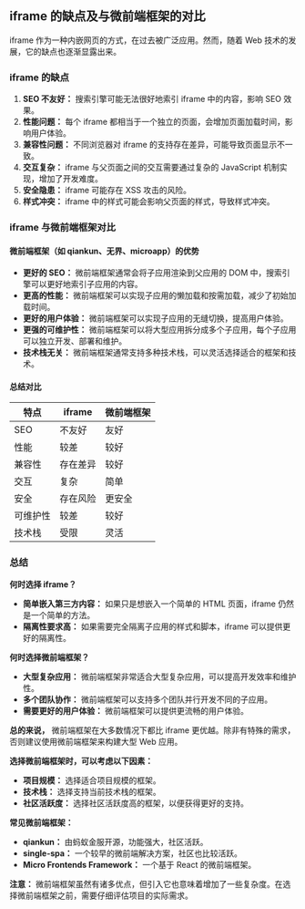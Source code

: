 ## iframe 的缺点及与微前端框架的对比

iframe 作为一种内嵌网页的方式，在过去被广泛应用。然而，随着 Web 技术的发展，它的缺点也逐渐显露出来。

### iframe 的缺点

1. **SEO 不友好：** 搜索引擎可能无法很好地索引 iframe 中的内容，影响 SEO 效果。
2. **性能问题：** 每个 iframe 都相当于一个独立的页面，会增加页面加载时间，影响用户体验。
3. **兼容性问题：** 不同浏览器对 iframe 的支持存在差异，可能导致页面显示不一致。
4. **交互复杂：** iframe 与父页面之间的交互需要通过复杂的 JavaScript 机制实现，增加了开发难度。
5. **安全隐患：** iframe 可能存在 XSS 攻击的风险。
6. **样式冲突：** iframe 中的样式可能会影响父页面的样式，导致样式冲突。

### iframe 与微前端框架对比

#### 微前端框架（如 qiankun、无界、microapp）的优势

- **更好的 SEO：** 微前端框架通常会将子应用渲染到父应用的 DOM 中，搜索引擎可以更好地索引子应用的内容。
- **更高的性能：** 微前端框架可以实现子应用的懒加载和按需加载，减少了初始加载时间。
- **更好的用户体验：** 微前端框架可以实现子应用的无缝切换，提高用户体验。
- **更强的可维护性：** 微前端框架可以将大型应用拆分成多个子应用，每个子应用可以独立开发、部署和维护。
- **技术栈无关：** 微前端框架通常支持多种技术栈，可以灵活选择适合的框架和技术。

#### 总结对比

| 特点     | iframe   | 微前端框架 |
| -------- | -------- | ---------- |
| SEO      | 不友好   | 友好       |
| 性能     | 较差     | 较好       |
| 兼容性   | 存在差异 | 较好       |
| 交互     | 复杂     | 简单       |
| 安全     | 存在风险 | 更安全     |
| 可维护性 | 较差     | 较好       |
| 技术栈   | 受限     | 灵活       |

### 总结

**何时选择 iframe？**

- **简单嵌入第三方内容：** 如果只是想嵌入一个简单的 HTML 页面，iframe 仍然是一个简单的方法。
- **隔离性要求高：** 如果需要完全隔离子应用的样式和脚本，iframe 可以提供更好的隔离性。

**何时选择微前端框架？**

- **大型复杂应用：** 微前端框架非常适合大型复杂应用，可以提高开发效率和维护性。
- **多个团队协作：** 微前端框架可以支持多个团队并行开发不同的子应用。
- **需要更好的用户体验：** 微前端框架可以提供更流畅的用户体验。

**总的来说，** 微前端框架在大多数情况下都比 iframe 更优越。除非有特殊的需求，否则建议使用微前端框架来构建大型 Web 应用。

**选择微前端框架时，可以考虑以下因素：**

- **项目规模：** 选择适合项目规模的框架。
- **技术栈：** 选择支持当前技术栈的框架。
- **社区活跃度：** 选择社区活跃度高的框架，以便获得更好的支持。

**常见微前端框架：**

- **qiankun：** 由蚂蚁金服开源，功能强大，社区活跃。
- **single-spa：** 一个较早的微前端解决方案，社区也比较活跃。
- **Micro Frontends Framework：** 一个基于 React 的微前端框架。

**注意：** 微前端框架虽然有诸多优点，但引入它也意味着增加了一些复杂度。在选择微前端框架之前，需要仔细评估项目的实际需求。